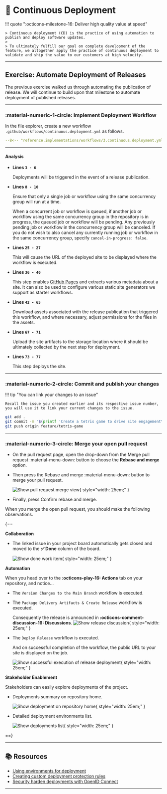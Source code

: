 # :test_tube: Continuous Deployment

<!-- markdownlint-disable MD033 MD036 MD046 -->

!!! quote ":octicons-milestone-16: Deliver high quality value at speed"

    > Continuous deployment (CD) is the practice of using automation to publish and deploy software updates.
    >
    > To ultimately fulfill our goal on complete development of the feature, we altogether apply the practice of continuous deployment to validate and ship the value to our customers at high velocity.

---

## Exercise: Automate Deployment of Releases

The previous exercise walked us through automating the publication of release. We will continue to build upon that milestone to automate deployment of published releases.

---

### **:material-numeric-1-circle: Implement Deployment Workflow**

In the file explorer, create a new workflow `.github/workflows/continuous.deployment.yml` as follows.

```yaml title=".github/workflows/continuous.deployment.yml" linenums="1" hl_lines="3-6 8-10 25-27 36-40 42-65 67-71 73-77"
--8<-- "reference.implementations/workflows/3.continuous.deployment.yml"
```

---

#### Analysis

- **Lines `3 - 6`**

    Deployments will be triggered in the event of a release publication.

- **Lines `8 - 10`**

    Ensure that only a single job or workflow using the same concurrency group will run at a time.

    When a concurrent job or workflow is queued, if another job or workflow using the same concurrency group in the repository is in progress, the queued job or workflow will be pending. Any previously pending job or workflow in the concurrency group will be canceled. If you do not wish to also cancel any currently running job or workflow in the same concurrency group, specify `cancel-in-progress: false`.

- **Lines `25 - 27`**

    This will cause the URL of the deployed site to be displayed where the workflow is executed.

- **Lines `36 - 40`**

    This step enables [GitHub Pages](https://docs.github.com/en/pages/getting-started-with-github-pages/about-github-pages) and extracts various metadata about a site. It can also be used to configure various static site generators we support as starter workflows.

- **Lines `42 - 65`**

    Download assets associated with the release publication that triggered this workflow, and where necessary, adjust permissions for the files in the assets.

- **Lines `67 - 71`**

    Upload the site artifacts to the storage location where it should be ultimately collected by the next step for deployment.

- **Lines `73 - 77`**

    This step deploys the site.

---

### **:material-numeric-2-circle: Commit and publish your changes**

!!! tip "You can link your changes to an issue"

    Recall the issue you created earlier and its respective issue number, you will use it to link your current changes to the issue.

```bash linenums="1"
git add .
git commit -m "$(printf 'Create a tetris game to drive site engagement\n\n-Implement continuous deployment\n\n- Resolves #<ISSUE-NUMBER>')"
git push origin feature/tetris-game
```

---

### **:material-numeric-3-circle: Merge your open pull request**

- On the pull request page, open the drop-down from the <span class="gh-button-green">Merge pull request <span class="gh-button-green-with-dropdown">:material-menu-down:</span></span> button to choose the **Rebase and merge** option.

- Then press the <span class="gh-button-green">Rebase and merge <span class="gh-button-green-with-dropdown">:material-menu-down:</span></span> button to merge your pull request.

    ![Show pull request merge view](../../assets/img/merge-pull-request.png){ style="width: 25em;" }

- Finally, press <span class="gh-button-green">Confirm rebase and merge</span>.

When you merge the open pull request, you should make the following observations.

{==

**Collaboration**

- The linked issue in your project board automatically gets closed and moved to the **✅ Done** column of the board.

    ![Show done work item](../../assets/img/issue-closed-done.png){ style="width: 25em;" }

**Automation**

When you head over to the **:octicons-play-16: Actions** tab on your repository, and notice...

- The `Version Changes to the Main Branch` workflow is executed.
- The `Package Delivery Artifacts & Create Release` workflow is executed.

    Consequently the release is announced in **:octicons-comment-discussion-16: Discussions**.
    ![Show release discussion](../../assets/img/release-discussions.png){ style="width: 25em;" }

- The `Deploy Release` workflow is executed.

    And on successful completion of the workflow, the public URL to your site is displayed on the job.

    ![Show successful execution of release deployment](../../assets/img/successful-deployment-job.png){ style="width: 25em;" }

**Stakeholder Enablement**

Stakeholders can easily explore deployments of the project.

- Deployments summary on repository home.

    ![Show deployment on repository home](../../assets/img/deployments-view-on-repo-home.png){ style="width: 25em;" }

- Detailed deployment environments list.

    ![Show deployments list](../../assets/img/deployments-list.png){ style="width: 25em;" }

==}

---

## 📚 Resources

- [Using environments for deployment](https://docs.github.com/en/actions/deployment/targeting-different-environments/using-environments-for-deployment)
- [Creating custom deployment protection rules](https://docs.github.com/en/actions/deployment/protecting-deployments/creating-custom-deployment-protection-rules)
- [Security harden deployments with OpenID Connect](https://docs.github.com/en/actions/deployment/security-hardening-your-deployments/about-security-hardening-with-openid-connect)

---
